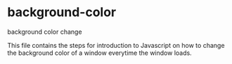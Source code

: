 # background-color
background color change


This file contains the steps for introduction to Javascript on how to change the background color of a window everytime the window loads.
